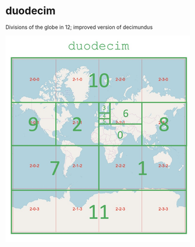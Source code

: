 # duodecim
Divisions of the globe in 12; improved version of decimundus

![duodecim](duodecim.jpg)


